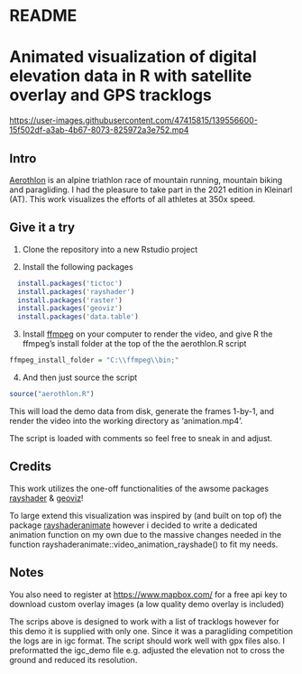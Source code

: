 README
================

# Animated visualization of digital elevation data in R with satellite overlay and GPS tracklogs


https://user-images.githubusercontent.com/47415815/139556600-15f502df-a3ab-4b67-8073-825972a3e752.mp4


## Intro

[Aerothlon](https://www.aerothlon.com) is an alpine triathlon race of
mountain running, mountain biking and paragliding. I had the pleasure to
take part in the 2021 edition in Kleinarl (AT). This work visualizes the
efforts of all athletes at 350x speed.

## Give it a try

1.  Clone the repository into a new Rstudio project

2.  Install the following packages

``` r
  install.packages('tictoc') 
  install.packages('rayshader')
  install.packages('raster')
  install.packages('geoviz')
  install.packages('data.table')
```

3.  Install [ffmpeg](https://www.ffmpeg.org/) on your computer to render
    the video, and give R the ffmpeg’s install folder at the top of the
    the aerothlon.R script

``` r
ffmpeg_install_folder = "C:\\ffmpeg\\bin;"
```

4.  And then just source the script

``` r
source("aerothlon.R")
```

This will load the demo data from disk, generate the frames 1-by-1, and
render the video into the working directory as ‘animation.mp4’.

The script is loaded with comments so feel free to sneak in and adjust.

## Credits

This work utilizes the one-off functionalities of the awsome packages
[rayshader](https://www.rayshader.com/) &
[geoviz](https://github.com/neilcharles/geoviz)!

To large extend this visualization was inspired by (and built on top of)
the package
[rayshaderanimate](https://github.com/zappingseb/rayshaderanimate)
however i decided to write a dedicated animation function on my own due
to the massive changes needed in the function
rayshaderanimate::video\_animation\_rayshade() to fit my needs.

## Notes

You also need to register at <https://www.mapbox.com/> for a free api
key to download custom overlay images (a low quality demo overlay is
included)

The scrips above is designed to work with a list of tracklogs however
for this demo it is supplied with only one. Since it was a paragliding
competition the logs are in igc format. The script should work well with
gpx files also. I preformatted the igc\_demo file e.g. adjusted the
elevation not to cross the ground and reduced its resolution.
